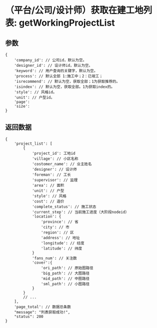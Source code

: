 # （平台/公司/设计师）获取在建工地列表: getWorkingProjectList

## 参数

    {
        'company_id': // 公司id，默认为空。
        'designer_id': // 设计师id，默认为空。
        'keyword': // 用户查询的关键字，默认为空。
        'process': // 默认全部 1:施工中；2：已竣工；
        'isrecommend': // 默认为空，获取全部；1为获取推荐的。
        'isindex': // 默认为空，获取全部。1为获取index的。
        'style': // 风格id。
        'unit': // 户型id。
        'page':
        'size':
    }

## 返回数据

    {
        'project_list': [
            {
                'project_id': 工地id
                'village': // 小区名称
                'costomer_name': // 业主姓名
                'designer': // 设计师
                'foreman': // 工长
                'supervisor': // 监理
                'area': // 面积
                'unit': // 户型
                'style': // 风格
                'cost': // 造价
                'complete_status': // 施工状态
                'current_step': // 当前施工进度（大阶段nodeid）
                'location': {
                    'province': // 省
                    'city': // 市
                    'region': // 区
                    'address': // 地址
                    'longitude': // 经度
                    'latitude': // 纬度
                }
                'fans_num': // 关注数
                'cover':{
                    'ori_path': // 原始图路径
                    'big_path': // 大图路径
                    'mid_path': // 中图路径
                    'sml_path': // 小图路径
                }
            }
            // ...
        ],
        'page_total': // 数据总条数
        "message": "列表获取成功!",
        "status": 200
    }
